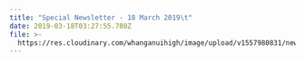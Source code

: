 ```yaml
---
title: "Special Newsletter - 18 March 2019\t"
date: 2019-03-18T03:27:55.780Z
file: >-
  https://res.cloudinary.com/whanganuihigh/image/upload/v1557980831/newsletters/Special-Newsletter-18.03.19.pdf
---
```



